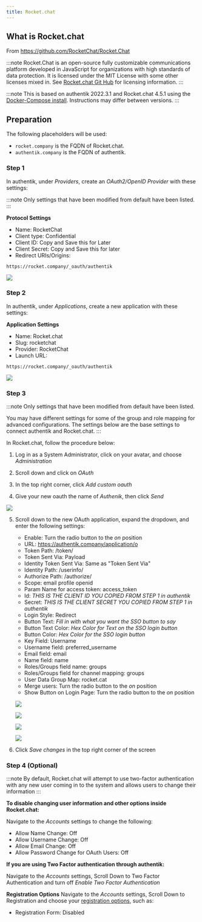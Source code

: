 ```yaml
---
title: Rocket.chat
---
```


## What is Rocket.chat

From https://github.com/RocketChat/Rocket.Chat

:::note
Rocket.Chat is an open-source fully customizable communications platform developed in JavaScript for organizations with high standards of data protection. It is licensed under the MIT License with some other licenses mixed in. See [Rocket.chat Git Hub](https://github.com/RocketChat/Rocket.Chat/blob/develop/LICENSE) for licensing information.
:::

:::note
This is based on authentik 2022.3.1 and Rocket.chat 4.5.1 using the [Docker-Compose install](https://docs.rocket.chat/quick-start/installing-and-updating/rapid-deployment-methods/docker-and-docker-compose/docker-containers). Instructions may differ between versions.
:::

## Preparation

The following placeholders will be used:

- `rocket.company` is the FQDN of Rocket.chat.
- `authentik.company` is the FQDN of authentik.

### Step 1

In authentik, under _Providers_, create an _OAuth2/OpenID Provider_ with these settings:

:::note
Only settings that have been modified from default have been listed.
:::

**Protocol Settings**
- Name: RocketChat
- Client type: Confidential
- Client ID: Copy and Save this for Later
- Client Secret: Copy and Save this for later
- Redirect URIs/Origins:
```
https://rocket.company/_oauth/authentik

```

![](./rocketchat1.png)

### Step 2

In authentik, under _Applications_, create a new application with these settings:

**Application Settings**
- Name: Rocket.chat
- Slug: rocketchat
- Provider: RocketChat
- Launch URL:
```
https://rocket.company/_oauth/authentik

```

![](./rocketchat2.png)

### Step 3

:::note
Only settings that have been modified from default have been listed.

You may have different settings for some of the group and role mapping for advanced configurations. The settings below are the base settings to connect authentik and Rocket.chat.
:::

In Rocket.chat, follow the procedure below:

1. Log in as a System Administrator, click on your avatar, and choose _Administration_

2. Scroll down and click on _OAuth_

3. In the top right corner, click _Add custom oauth_

4. Give your new oauth the name of _Authenik_, then click _Send_

![](./rocketchat6.png)

5. Scroll down to the new OAuth application, expand the dropdown, and enter the following settings:
   - Enable: Turn the radio button to the _on_ position
   - URL: https://authentik.company/application/o
   - Token Path: /token/
   - Token Sent Via: Payload
   - Identity Token Sent Via: Same as "Token Sent Via"
   - Identity Path: /userinfo/
   - Authorize Path: /authorize/
   - Scope: email profile openid
   - Param Name for access token: access_token
   - Id: _THIS IS THE CLIENT ID YOU COPIED FROM STEP 1 in authentik_
   - Secret: _THIS IS THE CLIENT SECRET YOU COPIED FROM STEP 1 in authentik_
   - Login Style: Redirect
   - Button Text: _Fill in with what you want the SSO button to say_
   - Button Text Color: _Hex Color for Text on the SSO login button_
   - Button Color: _Hex Color for the SSO login button_
   - Key Field: Username
   - Username field: preferred_username
   - Email field: email
   - Name field: name
   - Roles/Groups field name: groups
   - Roles/Groups field for channel mapping: groups
   - User Data Group Map: rocket.cat
   - Merge users: Turn the radio button to the _on_ position
   - Show Button on Login Page: Turn the radio button to the _on_ position

   ![](./rocketchat7.png)

   ![](./rocketchat8.png)

   ![](./rocketchat9.png)

   ![](./rocketchat10.png)

6. Click _Save changes_ in the top right corner of the screen



### Step 4 (Optional)

:::note
By default, Rocket.chat will attempt to use two-factor authentication with any new user coming in to the system and allows users to change their information
:::

**To disable changing user information and other options inside Rocket.chat:**

Navigate to the _Accounts_ settings to change the following:

- Allow Name Change: Off
- Allow Username Change: Off
- Allow Email Change: Off
- Allow Password Change for OAuth Users: Off

**If you are using Two Factor authentication through authentik:**

Navigate to the _Accounts_ settings, Scroll Down to Two Factor Authentication and turn off _Enable Two Factor Authentication_

**Registration Options**
Navigate to the _Accounts_ settings, Scroll Down to Registration and choose your [registration options](https://docs.rocket.chat/guides/administration/settings/account-settings#registration), such as:

- Registration Form: Disabled
